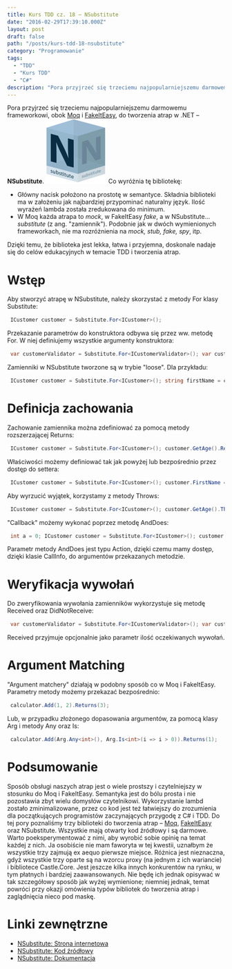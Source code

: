 ```yaml
---
title: Kurs TDD cz. 18 — NSubstitute
date: "2016-02-29T17:39:10.000Z"
layout: post
draft: false
path: "/posts/kurs-tdd-18-nsubstitute"
category: "Programowanie"
tags:
  - "TDD"
  - "Kurs TDD"
  - "C#"
description: "Pora przyjrzeć się trzeciemu najpopularniejszemu darmowemu frameworkowi do tworzenia atrap w .NET – NSubstitute."
---
```


Pora przyjrzeć się trzeciemu najpopularniejszemu darmowemu frameworkowi, obok [Moq](http://dariuszwozniak.net/2016/01/09/kurs-tdd-cz-15-wstep-do-moq/) i [FakeItEasy](http://dariuszwozniak.net/2016/02/20/kurs-tdd-cz-17-fakeiteasy/), do tworzenia atrap w .NET – **NSubstitute**. ![NSubstitute](a9167cc8-6910-4d03-afc7-eecefc8fd33b.png) Co wyróżnia tę bibliotekę:

*   Główny nacisk położono na prostotę w semantyce. Składnia biblioteki ma w założeniu jak najbardziej przypominać naturalny język. Ilość wyrażeń lambda została zredukowana do minimum.
*   W Moq każda atrapa to _mock_, w FakeItEasy _fake_, a w NSubstitute... _substitute_ (z ang. "zamiennik"). Podobnie jak w dwóch wymienionych frameworkach, nie ma rozróżnienia na _mock, stub, fake, spy_, itp.

Dzięki temu, że biblioteka jest lekka, łatwa i przyjemna, doskonale nadaje się do celów edukacyjnych w temacie TDD i tworzenia atrap.

# Wstęp

Aby stworzyć atrapę w NSubstitute, należy skorzystać z metody For klasy Substitute: 
```csharp
 ICustomer customer = Substitute.For<ICustomer>(); 
```
 Przekazanie parametrów do konstruktora odbywa się przez ww. metodę For. W niej definiujemy wszystkie argumenty konstruktora: 
```csharp
 var customerValidator = Substitute.For<ICustomerValidator>(); var customerRepository = Substitute.For<CustomerRepository>(customerValidator); 
```
 Zamienniki w NSubstitute tworzone są w trybie "loose". Dla przykładu: 
```csharp
 ICustomer customer = Substitute.For<ICustomer>(); string firstName = customer.FirstName; // firstName = "" 
```


# Definicja zachowania

Zachowanie zamiennika można zdefiniować za pomocą metody rozszerzającej Returns: 
```csharp
 ICustomer customer = Substitute.For<ICustomer>(); customer.GetAge().Returns(20); 
```
 Właściwości możemy definiować tak jak powyżej lub bezpośrednio przez dostęp do settera: 
```csharp
 ICustomer customer = Substitute.For<ICustomer>(); customer.FirstName = "John"; customer.FirstName.Returns("John"); // ekwiwalentne do powyższego 
```
 Aby wyrzucić wyjątek, korzystamy z metody Throws: 
```csharp
 ICustomer customer = Substitute.For<ICustomer>(); customer.GetAge().Throws<NotSupportedException>(); 
```
 "Callback" możemy wykonać poprzez metodę AndDoes: 
```csharp
 int a = 0; ICustomer customer = Substitute.For<ICustomer>(); customer.GetAge() .Returns(20) .AndDoes(info => a++); // a = 0 customer.GetAge(); // a = 1 
```
 Parametr metody AndDoes jest typu Action<CallInfo>, dzięki czemu mamy dostęp, dzięki klasie CallInfo, do argumentów przekazanych metodzie.

# Weryfikacja wywołań

Do zweryfikowania wywołania zamienników wykorzystuje się metodę Received oraz DidNotReceive: 
```csharp
 var customerValidator = Substitute.For<ICustomerValidator>(); var customerRepository = new CustomerRepository(customerValidator); var customer = Substitute.For<ICustomer>(); customer.FirstName = "John"; customerRepository.Add(customer); customerValidator.Received().Validate(customer); 
```
 Received przyjmuje opcjonalnie jako parametr ilość oczekiwanych wywołań.

# Argument Matching

"Argument matchery" działają w podobny sposób co w Moq i FakeItEasy. Parametry metody możemy przekazać bezpośrednio: 
```csharp
 calculator.Add(1, 2).Returns(3); 
```
 Lub, w przypadku złożonego dopasowania argumentów, za pomocą klasy Arg i metody Any oraz Is: 
```csharp
 calculator.Add(Arg.Any<int>(), Arg.Is<int>(i => i > 0)).Returns(1); 
```


# Podsumowanie

Sposób obsługi naszych atrap jest o wiele prostszy i czytelniejszy w stosunku do Moq i FakeItEasy. Semantyka jest do bólu prosta i nie pozostawia zbyt wielu domysłów czytelnikowi. Wykorzystanie lambd zostało zminimalizowane, przez co kod jest też łatwiejszy do zrozumienia dla początkujących programistów zaczynających przygodę z C# i TDD. Do tej pory poznaliśmy trzy biblioteki do tworzenia atrap – [Moq](http://dariuszwozniak.net/2016/01/09/kurs-tdd-cz-15-wstep-do-moq/), [FakeItEasy](http://dariuszwozniak.net/2016/02/20/kurs-tdd-cz-17-fakeiteasy/) oraz NSubstitute. Wszystkie mają otwarty kod źródłowy i są darmowe. Warto poeksperymentować z nimi, aby wyrobić sobie opinię na temat każdej z nich. Ja osobiście nie mam faworyta w tej kwestii, uznałbym że wszystkie trzy zajmują ex aequo pierwsze miejsce. Różnica jest nieznaczna, gdyż wszystkie trzy oparte są na wzorcu proxy (na jednym z ich wariancie) i bibliotece Castle.Core. Jest jeszcze kilka innych konkurentów na rynku, w tym płatnych i bardziej zaawansowanych. Nie będę ich jednak opisywać w tak szczegółowy sposób jak wyżej wymienione; niemniej jednak, temat powróci przy okazji omówienia typów bibliotek do tworzenia atrap i zaglądnięcia nieco pod maskę.

# Linki zewnętrzne

*   [NSubstitute: Strona internetowa](http://nsubstitute.github.io/)
*   [NSubstitute: Kod źródłowy](https://github.com/nsubstitute/nsubstitute)
*   [NSubstitute: Dokumentacja](http://nsubstitute.github.io/help.html)